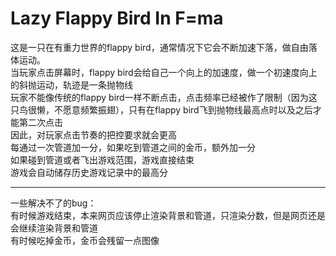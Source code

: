 # Lazy Flappy Bird In F=ma
这是一只在有重力世界的flappy bird，通常情况下它会不断加速下落，做自由落体运动。  
当玩家点击屏幕时，flappy bird会给自己一个向上的加速度，做一个初速度向上的斜抛运动，轨迹是一条抛物线  
玩家不能像传统的flappy bird一样不断点击，点击频率已经被作了限制（因为这只鸟很懒，不愿意频繁振翅），只有在flappy bird飞到抛物线最高点时以及之后才能第二次点击  
因此，对玩家点击节奏的把控要求就会更高  
每通过一次管道加一分，如果吃到管道之间的金币，额外加一分  
如果碰到管道或者飞出游戏范围，游戏直接结束  
游戏会自动储存历史游戏记录中的最高分
***
一些解决不了的bug：  
有时候游戏结束，本来网页应该停止渲染背景和管道，只渲染分数，但是网页还是会继续渲染背景和管道  
有时候吃掉金币，金币会残留一点图像